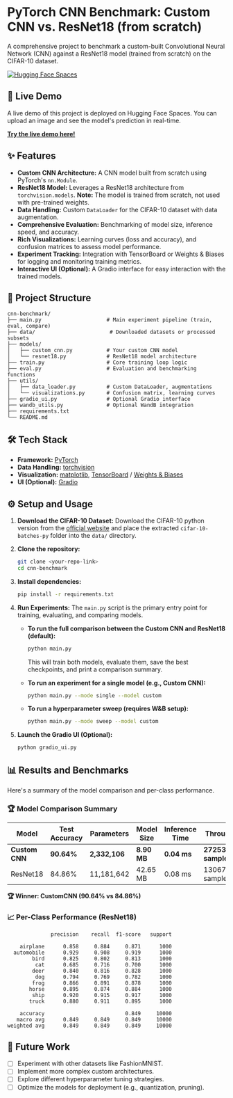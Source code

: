 # PyTorch CNN Benchmark: Custom CNN vs. ResNet18 (from scratch)

A comprehensive project to benchmark a custom-built Convolutional Neural Network (CNN) against a ResNet18 model (trained from scratch) on the CIFAR-10 dataset.

[![Hugging Face Spaces](https://img.shields.io/badge/%F0%9F%A4%97%20Hugging%20Face-Spaces-blue)](https://huggingface.co/spaces/Shreshth2002/CNN_Benchmark)

## 🚀 Live Demo

A live demo of this project is deployed on Hugging Face Spaces. You can upload an image and see the model's prediction in real-time.

**[Try the live demo here!](https://huggingface.co/spaces/Shreshth2002/CNN_Benchmark)**

## ✨ Features

*   **Custom CNN Architecture:** A CNN model built from scratch using PyTorch's `nn.Module`.
*   **ResNet18 Model:** Leverages a ResNet18 architecture from `torchvision.models`. **Note:** The model is trained from scratch, not used with pre-trained weights.
*   **Data Handling:** Custom `DataLoader` for the CIFAR-10 dataset with data augmentation.
*   **Comprehensive Evaluation:** Benchmarking of model size, inference speed, and accuracy.
*   **Rich Visualizations:** Learning curves (loss and accuracy), and confusion matrices to assess model performance.
*   **Experiment Tracking:** Integration with TensorBoard or Weights & Biases for logging and monitoring training metrics.
*   **Interactive UI (Optional):** A Gradio interface for easy interaction with the trained models.

## 📂 Project Structure

```
cnn-benchmark/
├── main.py                     # Main experiment pipeline (train, eval, compare)
├── data/                        # Downloaded datasets or processed subsets
├── models/
│   ├── custom_cnn.py           # Your custom CNN model
│   └── resnet18.py             # ResNet18 model architecture
├── train.py                    # Core training loop logic
├── eval.py                     # Evaluation and benchmarking functions
├── utils/
│   ├── data_loader.py          # Custom DataLoader, augmentations
│   └── visualizations.py       # Confusion matrix, learning curves
├── gradio_ui.py                # Optional Gradio interface
├── wandb_utils.py              # Optional WandB integration
├── requirements.txt
└── README.md
```

## 🛠️ Tech Stack

*   **Framework:** [PyTorch](https://pytorch.org/)
*   **Data Handling:** [torchvision](https://pytorch.org/vision/stable/index.html)
*   **Visualization:** [matplotlib](https://matplotlib.org/), [TensorBoard](https://www.tensorflow.org/tensorboard) / [Weights & Biases](https://wandb.ai/)
*   **UI (Optional):** [Gradio](https://www.gradio.app/)

## ⚙️ Setup and Usage

1.  **Download the CIFAR-10 Dataset:**
    Download the CIFAR-10 python version from the [official website](https://www.cs.toronto.edu/~kriz/cifar.html) and place the extracted `cifar-10-batches-py` folder into the `data/` directory.

2.  **Clone the repository:**
    ```bash
    git clone <your-repo-link>
    cd cnn-benchmark
    ```

3.  **Install dependencies:**
    ```bash
    pip install -r requirements.txt
    ```

4.  **Run Experiments:**
    The `main.py` script is the primary entry point for training, evaluating, and comparing models.

    *   **To run the full comparison between the Custom CNN and ResNet18 (default):**
        ```bash
        python main.py
        ```
        This will train both models, evaluate them, save the best checkpoints, and print a comparison summary.

    *   **To run an experiment for a single model (e.g., Custom CNN):**
        ```bash
        python main.py --mode single --model custom
        ```

    *   **To run a hyperparameter sweep (requires W&B setup):**
        ```bash
        python main.py --mode sweep --model custom
        ```

5.  **Launch the Gradio UI (Optional):**
    ```bash
    python gradio_ui.py
    ```

## 📊 Results and Benchmarks

Here's a summary of the model comparison and per-class performance.

### 🏆 Model Comparison Summary

| Model        | Test Accuracy | Parameters   | Model Size | Inference Time | Throughput         |
|--------------|---------------|--------------|------------|----------------|--------------------|
| **Custom CNN** | **90.64%**    | **2,332,106**  | **8.90 MB**  | **0.04 ms**    | **27253 samples/sec** |
| ResNet18     | 84.86%        | 11,181,642   | 42.65 MB   | 0.08 ms        | 13067 samples/sec  |

**🏆 Winner: CustomCNN (90.64% vs 84.86%)**

### 📈 Per-Class Performance (ResNet18)

```
              precision    recall  f1-score   support

    airplane      0.858     0.884     0.871      1000
  automobile      0.929     0.908     0.919      1000
        bird      0.825     0.802     0.813      1000
         cat      0.685     0.716     0.700      1000
        deer      0.840     0.816     0.828      1000
         dog      0.794     0.769     0.782      1000
        frog      0.866     0.891     0.878      1000
       horse      0.895     0.874     0.884      1000
        ship      0.920     0.915     0.917      1000
       truck      0.880     0.911     0.895      1000

    accuracy                          0.849     10000
   macro avg      0.849     0.849     0.849     10000
weighted avg      0.849     0.849     0.849     10000
```

## 🎯 Future Work

*   [ ] Experiment with other datasets like FashionMNIST.
*   [ ] Implement more complex custom architectures.
*   [ ] Explore different hyperparameter tuning strategies.
*   [ ] Optimize the models for deployment (e.g., quantization, pruning).
